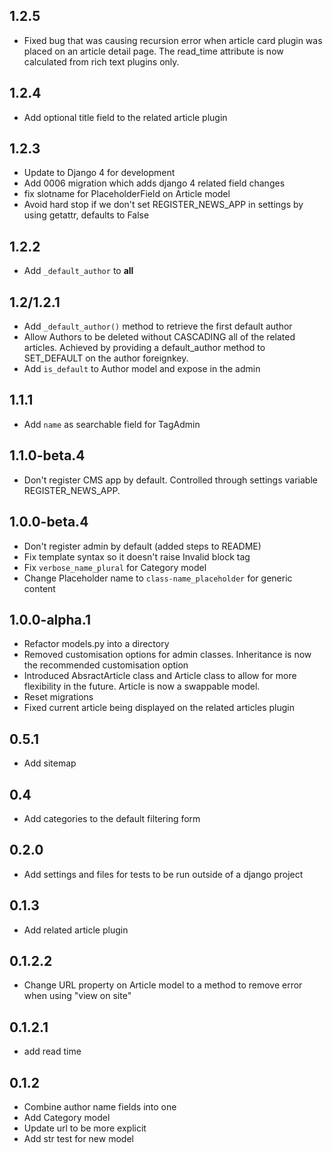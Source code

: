 ## 1.2.5
- Fixed bug that was causing recursion error when article card plugin was placed on an article detail page. The read_time attribute is now calculated from rich text plugins only.

## 1.2.4
- Add optional title field to the related article plugin

## 1.2.3
- Update to Django 4 for development
- Add 0006 migration which adds django 4 related field changes
- fix slotname for PlaceholderField on Article model
- Avoid hard stop if we don't set REGISTER_NEWS_APP in settings by using getattr, defaults to False

## 1.2.2
- Add `_default_author` to __all__ 

## 1.2/1.2.1
- Add `_default_author()` method to retrieve the first default author
- Allow Authors to be deleted without CASCADING all of the related articles. Achieved by providing
  a default_author method to SET_DEFAULT on the author foreignkey.
- Add `is_default` to Author model and expose in the admin

## 1.1.1
- Add `name` as searchable field for TagAdmin

## 1.1.0-beta.4
- Don't register CMS app by default. Controlled through settings variable REGISTER_NEWS_APP.

## 1.0.0-beta.4
- Don't register admin by default (added steps to README)
- Fix template syntax so it doesn't raise Invalid block tag
- Fix `verbose_name_plural` for Category model
- Change Placeholder name to `class-name_placeholder` for generic content

## 1.0.0-alpha.1
- Refactor models.py into a directory
- Removed customisation options for admin classes. Inheritance is now the
  recommended customisation option
- Introduced AbsractArticle class and Article class to allow for more
  flexibility in the future. Article is now a swappable model. 
- Reset migrations
- Fixed current article being displayed on the related articles plugin

## 0.5.1
- Add sitemap

## 0.4
- Add categories to the default filtering form

## 0.2.0
- Add settings and files for tests to be run outside of a django project

## 0.1.3
- Add related article plugin 

## 0.1.2.2
- Change URL property on Article model to a method to remove error when using "view on site" 

## 0.1.2.1
- add read time

## 0.1.2
- Combine author name fields into one
- Add Category model
- Update url to be more explicit
- Add str test for new model
